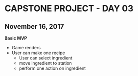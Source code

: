 # CAPSTONE PROJECT - DAY 03
## November 16, 2017

**Basic MVP**
* Game renders
* User can make one recipe
	* User can select ingredient
	* move ingredient to station
	* perform one action on ingredient 